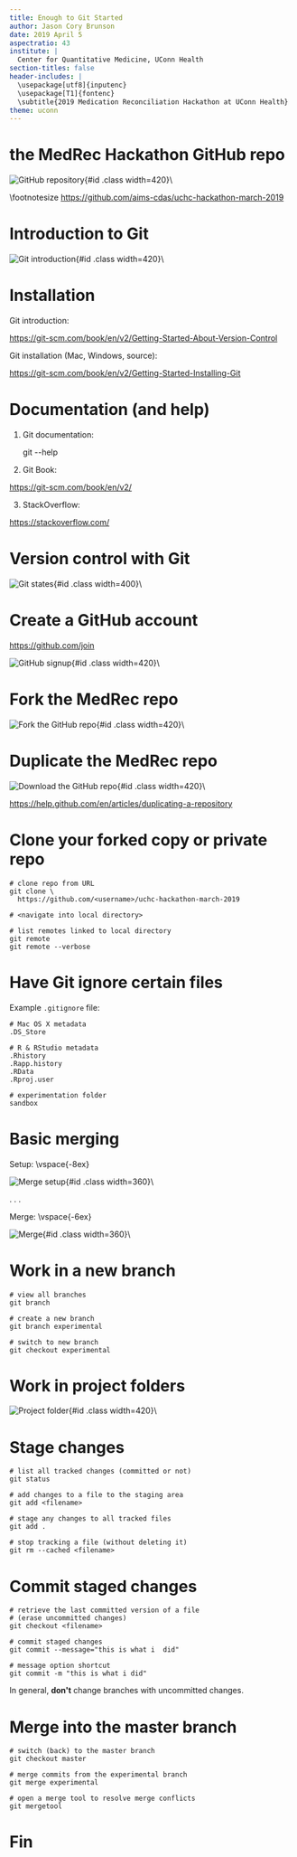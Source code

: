```yaml
---
title: Enough to Git Started
author: Jason Cory Brunson
date: 2019 April 5
aspectratio: 43
institute: |
  Center for Quantitative Medicine, UConn Health
section-titles: false
header-includes: |
  \usepackage[utf8]{inputenc}
  \usepackage[T1]{fontenc}
  \subtitle{2019 Medication Reconciliation Hackathon at UConn Health}
theme: uconn
---
```


# the MedRec Hackathon GitHub repo

![GitHub repository](images/github-repo.png){#id .class width=420}\

\footnotesize
<https://github.com/aims-cdas/uchc-hackathon-march-2019>

# Introduction to Git

![Git introduction](images/git-intro.png){#id .class width=420}\

# Installation

Git introduction:

<https://git-scm.com/book/en/v2/Getting-Started-About-Version-Control>

Git installation (Mac, Windows, source):

<https://git-scm.com/book/en/v2/Getting-Started-Installing-Git>

# Documentation (and help)

1. Git documentation:

    git <command> --help

2. Git Book:

<https://git-scm.com/book/en/v2/>

3. StackOverflow:

<https://stackoverflow.com/>

# Version control with Git

![Git states](images/areas.png){#id .class width=400}\

# Create a GitHub account

<https://github.com/join>

![GitHub signup](images/github-join.png){#id .class width=420}\

# Fork the MedRec repo

![Fork the GitHub repo](images/github-repo-fork.png){#id .class width=420}\

# Duplicate the MedRec repo

![Download the GitHub repo](images/github-repo-download.png){#id .class width=420}\

<https://help.github.com/en/articles/duplicating-a-repository>

# Clone your forked copy or private repo

    # clone repo from URL
    git clone \
      https://github.com/<username>/uchc-hackathon-march-2019

    # <navigate into local directory>

    # list remotes linked to local directory
    git remote
    git remote --verbose

# Have Git ignore certain files

Example `.gitignore` file:

    # Mac OS X metadata
    .DS_Store

    # R & RStudio metadata
    .Rhistory
    .Rapp.history
    .RData
    .Rproj.user

    # experimentation folder
    sandbox

# Basic merging

Setup:
\vspace{-8ex}

![Merge setup](images/basic-merging-1.png){#id .class width=360}\

. . .

Merge:
\vspace{-6ex}

![Merge](images/basic-merging-2.png){#id .class width=360}\

# Work in a new branch

    # view all branches
    git branch

    # create a new branch
    git branch experimental

    # switch to new branch
    git checkout experimental

# Work in project folders

![Project folder](images/my-team-work-folder.png){#id .class width=420}\

# Stage changes

    # list all tracked changes (committed or not)
    git status

    # add changes to a file to the staging area
    git add <filename>

    # stage any changes to all tracked files
    git add .

    # stop tracking a file (without deleting it)
    git rm --cached <filename>

# Commit staged changes

    # retrieve the last committed version of a file
    # (erase uncommitted changes)
    git checkout <filename>

    # commit staged changes
    git commit --message="this is what i  did"

    # message option shortcut
    git commit -m "this is what i did"

In general, **don't** change branches with uncommitted changes.

# Merge into the master branch

    # switch (back) to the master branch
    git checkout master

    # merge commits from the experimental branch
    git merge experimental

    # open a merge tool to resolve merge conflicts
    git mergetool

# Fin

<!--
pandoc git-slides.md \
-t beamer \
-o git-slides.pdf
-->
